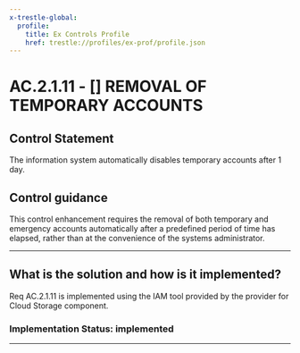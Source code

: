 ```yaml
---
x-trestle-global:
  profile:
    title: Ex Controls Profile
    href: trestle://profiles/ex-prof/profile.json
---
```


# AC.2.1.11 - \[\] REMOVAL OF TEMPORARY ACCOUNTS

## Control Statement

The information system automatically  disables temporary accounts after 1 day.

## Control guidance

This control enhancement requires the removal of both temporary and emergency accounts automatically after a predefined period of time has elapsed, rather than at the convenience of the systems administrator.

______________________________________________________________________

## What is the solution and how is it implemented?

<!-- For implementation status enter one of: implemented, partial, planned, alternative, not-applicable -->

<!-- Note that the list of rules under ### Rules: is read-only and changes will not be captured after assembly to JSON -->

Req AC.2.1.11  is implemented using the IAM tool provided by the provider for Cloud Storage component.

### Implementation Status: implemented

______________________________________________________________________
